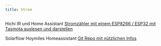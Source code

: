 ```yaml
---
title: Strom
---
```

Hichi IR und Home Assistant
[Stromzähler mit einem ESP8266 / ESP32 mit Tasmota auslesen und darstellen](https://ottelo.jimdofree.com/stromzähler-auslesen-tasmota/)

Solarflow Hoymiles Homeassistant
[Git Repo mit nützlichen Infos](https://github.com/z-master42/solarflow/tree/main)


